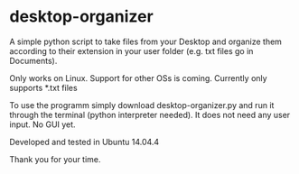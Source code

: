 # desktop-organizer
A simple python script to take files from your Desktop and organize them 
according to their extension in your user folder (e.g. txt files go in Documents).

Only works on Linux. Support for other OSs is coming.
Currently only supports *.txt files

To use the programm simply download desktop-organizer.py and run it through the terminal (python interpreter needed).
It does not need any user input.
No GUI yet.

Developed and tested in Ubuntu 14.04.4

Thank you for your time.
